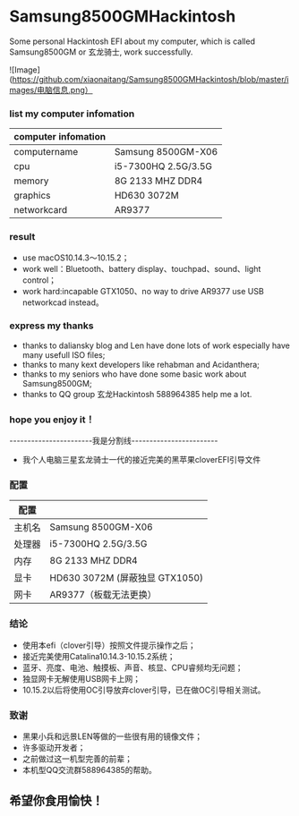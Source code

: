 # Samsung8500GMHackintosh
Some personal Hackintosh EFI about my computer, which is called Samsung8500GM or 玄龙骑士, work successfully.

![Image](https://github.com/xiaonaitang/Samsung8500GMHackintosh/blob/master/images/电脑信息.png）

### list my computer infomation

| computer infomation  |    |
| ------ | -------- |
| computername |  Samsung 8500GM-X06 |
| cpu |  i5-7300HQ 2.5G/3.5G |
| memory |  8G 2133 MHZ DDR4 |
| graphics |  HD630 3072M  |
| networkcard |  AR9377 |

### result
- use macOS10.14.3～10.15.2；
- work well：Bluetooth、battery display、touchpad、sound、light control；
- work hard:incapable GTX1050、no way to drive AR9377 use USB networkcad instead。

### express my thanks
- thanks to daliansky blog and Len have done lots of work especially have many usefull ISO files;
- thanks to many kext developers like rehabman and Acidanthera;
- thanks to my seniors who have done some basic work about Samsung8500GM;
- thanks to QQ group 玄龙Hackintosh 588964385 help me a lot.

### hope you enjoy it！

-----------------------我是分割线------------------------

- 我个人电脑三星玄龙骑士一代的接近完美的黑苹果cloverEFI引导文件

### 配置

| 配置  |    |
| ------ | -------- |
| 主机名 |  Samsung 8500GM-X06 |
| 处理器 |  i5-7300HQ 2.5G/3.5G |
| 内存 |  8G 2133 MHZ DDR4 |
| 显卡 |  HD630 3072M (屏蔽独显 GTX1050) |
| 网卡 |  AR9377（板载无法更换） |


### 结论
- 使用本efi（clover引导）按照文件提示操作之后；
- 接近完美使用Catalina10.14.3-10.15.2系统；
- 蓝牙、亮度、电池、触摸板、声音、核显、CPU睿频均无问题；
- 独显网卡无解使用USB网卡上网；
- 10.15.2以后将使用OC引导放弃clover引导，已在做OC引导相关测试。

### 致谢
- 黑果小兵和远景LEN等做的一些很有用的镜像文件；
- 许多驱动开发者；
- 之前做过这一机型完善的前辈；
- 本机型QQ交流群588964385的帮助。

## 希望你食用愉快！
